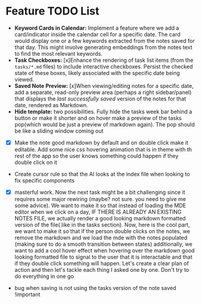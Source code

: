 # Feature TODO List

- **Keyword Cards in Calendar:** Implement a feature where we add a card/indicator inside the calendar cell for a specific date. The card would display one or a few keywords extracted from the notes saved for that day. This might involve generating embeddings from the notes text to find the most relevant keywords.
- **Task Checkboxes:** [x]Enhance the rendering of task list items (from the `tasks/*.md` files) to include interactive checkboxes. Persist the checked state of these boxes, likely associated with the specific date being viewed.
- **Saved Note Preview:** [x]When viewing/editing notes for a specific date, add a separate, read-only preview area (perhaps a right sidebar/panel) that displays the *last successfully saved* version of the notes for that date, rendered as Markdown. 
- **Hide template:** two possibilities. Fully hide the tasks week bar behind a button or make it shorter and on hover make a preview of the tasks pop(which would be just a preview of markdown again). The pop should be like a sliding window coming out 
- [x] Make the note good markdown by default and on double click make it editable. Add some nice css hovering animation that is in theme with th rest of the app so the user knows something could happen if they double click on it
- Create cursor rule so that the AI looks at the index file when looking to fix specific components
- [x] masterful work. Now the next task might be a bit challenging since it requires some major rewiring (maybe? not sure. you need to give me some advice). We want to make it so that instead of loading the MDE editor when we click on a day, IF THERE IS ALREADY AN EXISTING NOTES FILE, we actually render a good looking markdown formatted version of the file( like in the tasks section). Now, here is the cool part, we want to make it so that if the person double clicks on the notes, we remove the markdown and we load the mde with the notes populated (making sure to do a smooth transition between states) additionally, we want to add a cool hover effect when hovering over the markdown good looking formatted file to signal to the user that it is interactable and that if they double click something will happen. Let's create a clear plan of action and then let's tackle each thing I asked one by one. Don't try to do everything in one go
- bug when saving is not using the tasks version of the note saved !important
